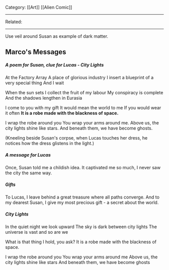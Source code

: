 Category: [[Art]] [[Alien Comic]]
___
Related: 
___
Use veil around Susan as example of dark matter. 
## Marco's Messages
##### A poem for Susan, clue for Lucas - City Lights
At the Factory Array 
A place of glorious industry
I insert a blueprint
of a very special thing
And I wait

When the sun sets
I collect the fruit of my labour
My conspiracy is complete
And the shadows lengthen in Eurasia

I come to you with my gift
It would mean the world to me
If you would wear it often
**It is a robe made with the blackness of space.**

I wrap the robe around you
You wrap your arms around me. 
Above us, the city lights shine like stars. 
And beneath them, we have become ghosts.

(Kneeling beside Susan's corpse, when Lucas touches her dress, he notices how the dress glistens in the light.)
##### A message for Lucas
Once, Susan told me a childish idea. 
It captivated me so much, 
I never saw the city the same way. 
##### Gifts
To Lucas, I leave behind a great treasure where all paths converge. 
And to my dearest Susan, I give my most precious gift - a secret about the world. 
##### City Lights
In the quiet night we look upward
The sky is dark between city lights 
The universe is vast and so are we

What is that thing I hold, you ask?
It is a robe made with the blackness of space. 

I wrap the robe around you 
You wrap your arms around me 
Above us, the city lights shine like stars 
And beneath them, we have become ghosts 